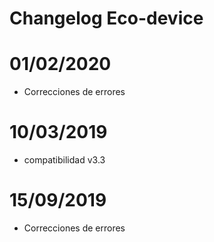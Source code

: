 # Changelog Eco-device

# 01/02/2020

- Correcciones de errores

# 10/03/2019

- compatibilidad v3.3

# 15/09/2019

- Correcciones de errores

